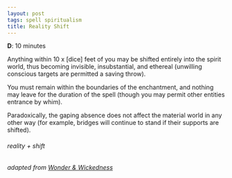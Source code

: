 ```yaml
---
layout: post
tags: spell spiritualism
title: Reality Shift
---
```

**D**: 10 minutes

Anything within 10 x [dice] feet of you may be shifted entirely into the spirit world, thus becoming invisible, insubstantial, and ethereal (unwilling conscious targets are permitted a saving throw). 

You must remain within the boundaries of the enchantment, and nothing may leave for the duration of the spell (though you may permit other entities entrance by whim). 

Paradoxically, the gaping absence does not affect the material world in any other way (for example, bridges will continue to stand if their supports are shifted).

###### reality + shift
###### adapted from [Wonder & Wickedness](https://www.drivethrurpg.com/product/145647/Wonder--Wickedness)
